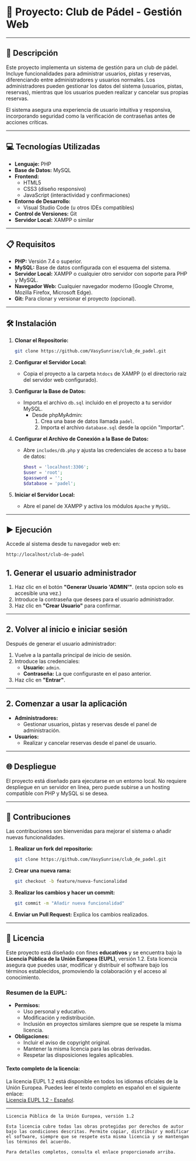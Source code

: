 # 🏓 Proyecto: Club de Pádel - Gestión Web

---

## 📄 Descripción

Este proyecto implementa un sistema de gestión para un club de pádel. Incluye funcionalidades para administrar usuarios, pistas y reservas, diferenciando entre administradores y usuarios normales. Los administradores pueden gestionar los datos del sistema (usuarios, pistas, reservas), mientras que los usuarios pueden realizar y cancelar sus propias reservas.

El sistema asegura una experiencia de usuario intuitiva y responsiva, incorporando seguridad como la verificación de contraseñas antes de acciones críticas.

---

## 💻 Tecnologías Utilizadas

- **Lenguaje:** PHP
- **Base de Datos:** MySQL
- **Frontend:**
    - HTML5
    - CSS3 (diseño responsivo)
    - JavaScript (interactividad y confirmaciones)
- **Entorno de Desarrollo:**
    - Visual Studio Code (u otros IDEs compatibles)
- **Control de Versiones:** Git
- **Servidor Local:** XAMPP o similar

---

## 📋 Requisitos

- **PHP:** Versión 7.4 o superior.
- **MySQL:** Base de datos configurada con el esquema del sistema.
- **Servidor Local:** XAMPP o cualquier otro servidor con soporte para PHP y MySQL.
- **Navegador Web:** Cualquier navegador moderno (Google Chrome, Mozilla Firefox, Microsoft Edge).
- **Git:** Para clonar y versionar el proyecto (opcional).

---

## 🛠️ Instalación

1. **Clonar el Repositorio:**
   ```bash
   git clone https://github.com/VasySunrise/club_de_padel.git
    ```
2. **Configurar el Servidor Local:**
   - Copia el proyecto a la carpeta `htdocs` de XAMPP (o el directorio raíz del servidor web configurado).

3. **Configurar la Base de Datos:**
   - Importa el archivo `db.sql` incluido en el proyecto a tu servidor MySQL.
     - Desde phpMyAdmin:
       1. Crea una base de datos llamada `padel`.
       2. Importa el archivo `database.sql` desde la opción "Importar".

4. **Configurar el Archivo de Conexión a la Base de Datos:**
   - Abre `includes/db.php` y ajusta las credenciales de acceso a tu base de datos:
     ```php
     $host = 'localhost:3306';
     $user = 'root';
     $password = '';
     $database = 'padel';
     ```

5. **Iniciar el Servidor Local:**
   - Abre el panel de XAMPP y activa los módulos `Apache` y `MySQL`.

---

## ▶️ Ejecución

Accede al sistema desde tu navegador web en:

   ```bash
   http://localhost/club-de-padel
   ```
## **1. Generar el usuario administrador**
1. Haz clic en el botón **"Generar Usuario 'ADMIN'"**. (esta opcion solo es accesible una vez.)
2. Introduce la contraseña que desees para el usuario administrador.
3. Haz clic en **"Crear Usuario"** para confirmar.

---

## **2. Volver al inicio e iniciar sesión**
Después de generar el usuario administrador:
1. Vuelve a la pantalla principal de inicio de sesión.
2. Introduce las credenciales:
    - **Usuario:** `admin`.
    - **Contraseña:** La que configuraste en el paso anterior.
3. Haz clic en **"Entrar"**.

---

## **2. Comenzar a usar la aplicación**
- **Administradores:**
    - Gestionar usuarios, pistas y reservas desde el panel de administración.
- **Usuarios:**
    - Realizar y cancelar reservas desde el panel de usuario.

---

## 🌐 Despliegue

El proyecto está diseñado para ejecutarse en un entorno local. No requiere despliegue en un servidor en línea, pero puede subirse a un hosting compatible con PHP y MySQL si se desea.

---

## 🤝 Contribuciones

Las contribuciones son bienvenidas para mejorar el sistema o añadir nuevas funcionalidades.

1. **Realizar un fork del repositorio:**
   ```bash
   git clone https://github.com/VasySunrise/club_de_padel.git
    ```
2. **Crear una nueva rama:**
   ```bash
   git checkout -b feature/nueva-funcionalidad
    ```
3. **Realizar los cambios y hacer un commit:**
   ```bash
   git commit -m "Añadir nueva funcionalidad"
    ```
4. **Enviar un Pull Request:** Explica los cambios realizados.

---

## 📜 Licencia

Este proyecto está diseñado con fines **educativos** y se encuentra bajo la **Licencia Pública de la Unión Europea (EUPL)**, versión 1.2. Esta licencia asegura que puedes usar, modificar y distribuir el software bajo los términos establecidos, promoviendo la colaboración y el acceso al conocimiento.

### Resumen de la EUPL:

- **Permisos:**
    - Uso personal y educativo.
    - Modificación y redistribución.
    - Inclusión en proyectos similares siempre que se respete la misma licencia.
- **Obligaciones:**
    - Incluir el aviso de copyright original.
    - Mantener la misma licencia para las obras derivadas.
    - Respetar las disposiciones legales aplicables.

#### Texto completo de la licencia:

La licencia EUPL 1.2 está disponible en todos los idiomas oficiales de la Unión Europea. Puedes leer el texto completo en español en el siguiente enlace:  
[Licencia EUPL 1.2 - Español](https://joinup.ec.europa.eu/collection/eupl/eupl-text-eupl-12).

---

```text
Licencia Pública de la Unión Europea, versión 1.2

Esta licencia cubre todas las obras protegidas por derechos de autor bajo las condiciones descritas. Permite copiar, distribuir y modificar el software, siempre que se respete esta misma licencia y se mantengan los términos del acuerdo.

Para detalles completos, consulta el enlace proporcionado arriba.
